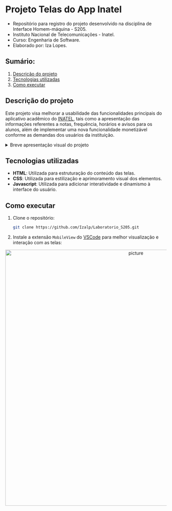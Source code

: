 # Projeto Telas do App Inatel
- Repositório para registro do projeto desenvolvido na disciplina de Interface Homem-máquina - S205.
- Instituto Nacional de Telecomunicações - Inatel.
- Curso: Engenharia de Software.
- Elaborado por: Iza Lopes.

## Sumário:

1. [Descrição do projeto](#descrição-do-projeto)
2. [Tecnologias utilizadas](#tecnologias-utilizadas)
3. [Como executar](#como-executar)
   
## Descrição do projeto
 
Este projeto visa melhorar a usabilidade das funcionalidades principais do aplicativo acadêmico do [INATEL](https://inatel.br/home/), tais como a apresentação das informações referentes a notas, frequência, horários e avisos para os alunos, além de implementar uma nova funcionalidade monetizável conforme as demandas dos usuários da instituição.

<details>
  <summary>Breve apresentação visual do projeto</summary>
  <img src="https://github.com/Izalp/Laboratorio_S205/assets/102091381/5bcf3880-7af4-4896-9249-45d0673fbbdb" alt="Description of image 1">
  <img src="https://github.com/Izalp/Laboratorio_S205/assets/102091381/f5ae2121-36e0-4376-9894-786e60edfc66" alt="Description of image 2">
  <img src="https://github.com/Izalp/Laboratorio_S205/assets/102091381/8455f9fa-304a-4ab7-9048-d25715a2e724" alt="Description of image 3">
  <img src="https://github.com/Izalp/Laboratorio_S205/assets/102091381/ac0c8873-f811-4914-8c05-2e7c97649f4f" alt="Description of image 4">
  <img src="https://github.com/Izalp/Laboratorio_S205/assets/102091381/a9452380-5c35-454d-800d-3ccf2402b004" alt="Description of image 5">
  <img src="https://github.com/Izalp/Laboratorio_S205/assets/102091381/01eb7ca4-622b-4823-bcdf-bd44a059dd48" alt="Description of image 6">
  <img src="https://github.com/Izalp/Laboratorio_S205/assets/102091381/dcfc24a6-4fff-4fd4-924c-a6b52184979d" alt="Description of image 7">
  <img src="https://github.com/Izalp/Laboratorio_S205/assets/102091381/63e4cafe-a568-4f01-a24f-209a05cc23d1" alt="Description of image 8">
  <img src="https://github.com/Izalp/Laboratorio_S205/assets/102091381/37f1c11d-78e8-4d95-a0a2-ea71dfe49f84" alt="Description of image 9">
</details>

## Tecnologias utilizadas
 
- **HTML**: Utilizada para estruturação do conteúdo das telas.
- **CSS**:  Utilizada para estilização e aprimoramento visual dos elementos.
- **Javascript**: Utilizada para adicionar interatividade e dinamismo à interface do usuário.

## Como executar
 
1. Clone o repositório:
    ```bash
    git clone https://github.com/Izalp/Laboratorio_S205.git
    ```
 
2. Instale a extensão `MobileView` do [VSCode](https://code.visualstudio.com/download) para melhor visualização e interação com as telas:

<div align= "center"> 
  <img alt="picture" width="800em" src= "https://github.com/Izalp/Laboratorio_S205/assets/102091381/346d715a-b376-40cd-a049-55e9e7bba1a0"> 
</div>
